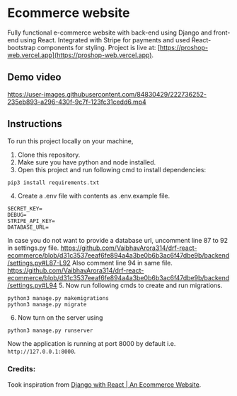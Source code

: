 # Ecommerce website
Fully functional e-commerce website with back-end using Django and front-end using React. Integrated with Stripe for payments and used React-bootstrap components for styling. Project is live at: [https://proshop-web.vercel.app](https://proshop-web.vercel.app).

## Demo video
https://user-images.githubusercontent.com/84830429/222736252-235eb893-a296-430f-9c7f-123fc31cedd6.mp4

## Instructions
To run this project locally on your machine,
1. Clone this repository.
2. Make sure you have python and node installed.
3. Open this project and run following cmd to install dependencies:
```
pip3 install requirements.txt
```
4. Create a .env file with contents as .env.example file.
```
SECRET_KEY=
DEBUG=
STRIPE_API_KEY=
DATABASE_URL=
```
In case you do not want to provide a database url, uncomment line 87 to 92 in settings.py file.
https://github.com/VaibhavArora314/drf-react-ecommerce/blob/d31c3537eeaf6fe894a4a3be0b6b3ac6f47dbe9b/backend/settings.py#L87-L92
Also comment line 94 in same file.
https://github.com/VaibhavArora314/drf-react-ecommerce/blob/d31c3537eeaf6fe894a4a3be0b6b3ac6f47dbe9b/backend/settings.py#L94
5. Now run following cmds to create and run migrations.
```
python3 manage.py makemigrations
python3 manage.py migrate
```
6. Now turn on the server using
```
python3 manage.py runserver
```
Now the application is running at port 8000 by default i.e. ```http://127.0.0.1:8000```.


### Credits:
Took inspiration from [Django with React | An Ecommerce Website](https://www.udemy.com/course/django-with-react-an-ecommerce-website/).
